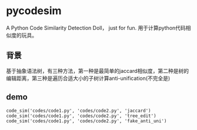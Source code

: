 # pycodesim
A Python Code Similarity Detection Doll， just for fun. 用于计算python代码相似度的玩具。

## 背景
基于抽象语法树，有三种方法，第一种是最简单的jaccard相似度，第二种是树的编辑距离，第三种是遍历合适大小的子树计算anti-unification(不完全是)

## demo
```
code_sim('codes/code1.py', 'codes/code2.py', 'jaccard')
code_sim('codes/code1.py', 'codes/code2.py', 'tree_edit')
code_sim('codes/code1.py', 'codes/code2.py', 'fake_anti_uni')
```
